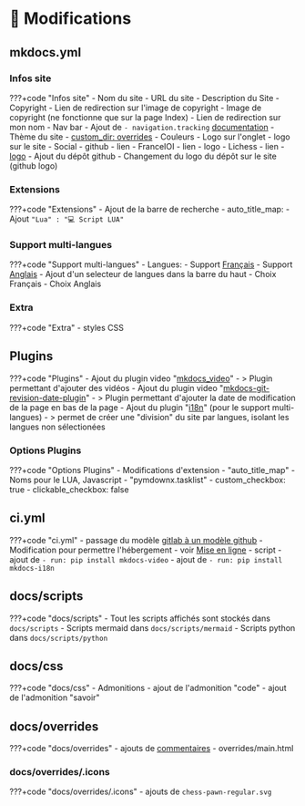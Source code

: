 # 🔨 Modifications

## mkdocs.yml

### Infos site

???+code "Infos site"
    - Nom du site
    - URL du site
    - Description du Site
    - Copyright
        - Lien de redirection sur l'image de copyright
        - Image de copyright (ne fonctionne que sur la page Index)
        - Lien de redirection sur mon nom
    - Nav bar
        - Ajout de `- navigation.tracking` [documentation](https://squidfunk.github.io/mkdocs-material/setup/setting-up-navigation/#anchor-tracking)
    - Thème du site 
        - [custom_dir: overrides](modifications.fr.md#docsoverrides)
        - Couleurs
        - Logo sur l'onglet
        - logo sur le site
    - Social
        - github
            - lien
        - FranceIOI
            - lien
            - logo
        - Lichess
            - lien
            - [logo](https://fontawesome.com/icons/chess-pawn?s=solid)
    - Ajout du dépôt github
        - Changement du logo du dépôt sur le site (github logo)

### Extensions
???+code "Extensions"
    - Ajout de la barre de recherche
    - auto_title_map:
        - Ajout `"Lua" : "💻 Script LUA"`

### Support multi-langues
???+code "Support multi-langues"
    - Langues:
        - Support [Français](index.fr.md)
        - Support [Anglais](index.en.md)
    - Ajout d'un selecteur de langues dans la barre du haut
        - Choix Français
        - Choix Anglais

### Extra
???+code "Extra"
    - styles CSS

## Plugins

???+code "Plugins"
    - Ajout du plugin video "[mkdocs_video](https://github.com/soulless-viewer/mkdocs-video)"
        - > Plugin permettant d'ajouter des vidéos
    - Ajout du plugin video "[mkdocs-git-revision-date-plugin](https://github.com/zhaoterryy/mkdocs-git-revision-date-plugin)"
        - > Plugin permettant d'ajouter la date de modification de la page en bas de la page
    - Ajout du plugin "[i18n](https://pypi.org/project/mkdocs-i18n/)" (pour le support multi-langues)
        - > permet de créer une "division" du site par langues, isolant les langues non sélectionées


### Options Plugins

???+code "Options Plugins"
    - Modifications d'extension 
        - "auto_title_map"
            - Noms pour le LUA, Javascript
        - "pymdownx.tasklist"
        - custom_checkbox:    true
        - clickable_checkbox: false

## ci.yml

???+code "ci.yml"
    - passage du modèle [gitlab à un modèle github](https://squidfunk.github.io/mkdocs-material/publishing-your-site/#with-github-actions)
    - Modification pour permettre l'hébergement
        - voir [Mise en ligne](mise_en_ligne.fr.md)
    - script
        - ajout de ```- run: pip install mkdocs-video```
        - ajout de ```- run: pip install mkdocs-i18n```

## docs/scripts

???+code "docs/scripts"
    - Tout les scripts affichés sont stockés dans ```docs/scripts```
        - Scripts mermaid dans ```docs/scripts/mermaid```
        - Scripts python dans ```docs/scripts/python```

## docs/css

???+code "docs/css"
    - Admonitions
        - ajout de l'admonition "code"
        - ajout de l'admonition "savoir"

## docs/overrides

???+code "docs/overrides"
    - ajouts de [commentaires](https://squidfunk.github.io/mkdocs-material/setup/adding-a-comment-system/)
        - overrides/main.html

### docs/overrides/.icons

???+code "docs/overrides/.icons"
    - ajouts de `chess-pawn-regular.svg`